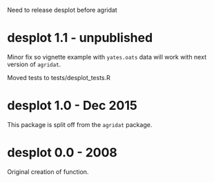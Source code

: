 
Need to release desplot before agridat

# desplot 1.1 - unpublished

Minor fix so vignette example with `yates.oats` data will work with next version of `agridat`.

Moved tests to tests/desplot_tests.R

# desplot 1.0 - Dec 2015

This package is split off from the `agridat` package.

# desplot 0.0 - 2008

Original creation of function.


